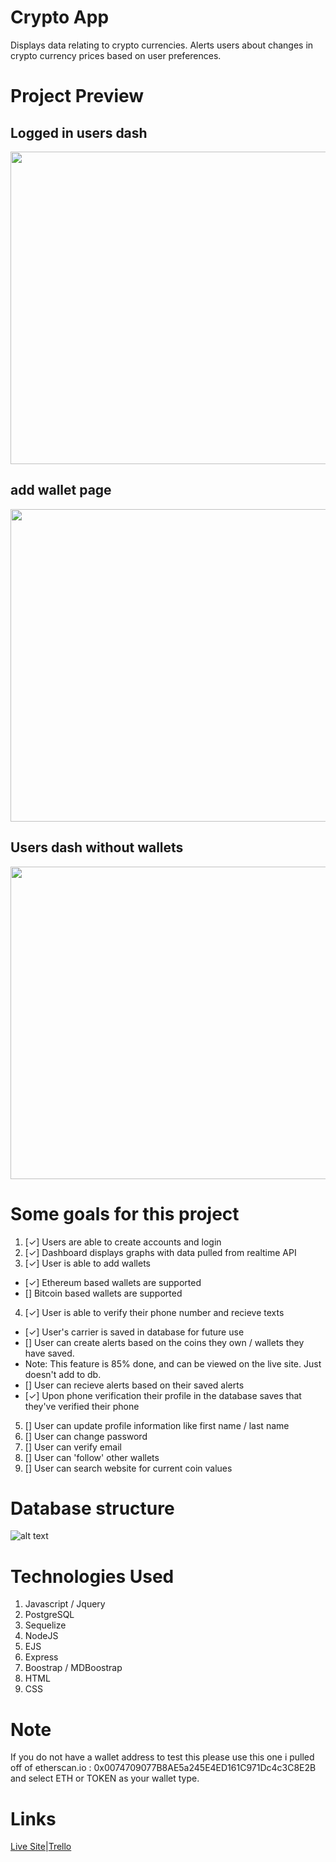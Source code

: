 # Crypto App
Displays data relating to crypto currencies. Alerts users about changes in crypto currency prices based on user preferences.

# Project Preview

## Logged in users dash
<img src="https://i.imgur.com/Tt0MfZq.png" width="750px" height="500px">

## add wallet page
<img src="https://i.imgur.com/Lq1Qqq7.png" width="750px" height="500px">

## Users dash without wallets
<img src="https://i.imgur.com/Q3LsKkh.png" width="750px" height="500px">


# Some goals for this project

1. [✓] Users are able to create accounts and login
2. [✓] Dashboard displays graphs with data pulled from realtime API
3. [✓] User is able to add wallets 
- [✓] Ethereum based wallets are supported
- [] Bitcoin based wallets are supported
4. [✓] User is able to verify their phone number and recieve texts
- [✓] User's carrier is saved in database for future use
- [] User can create alerts based on the coins they own / wallets they have saved.
- Note: This feature is 85% done, and can be viewed on the live site. Just doesn't add to db.
- [] User can recieve alerts based on their saved alerts
- [✓] Upon phone verification their profile in the database saves that they've verified their phone
5. [] User can update profile information like first name / last name 
6. [] User can change password
7. [] User can verify email
8. [] User can 'follow' other wallets
9. [] User can search website for current coin values

# Database structure
![alt text](https://i.imgur.com/GWnkkxp.png "Dataflow graph")


# Technologies Used
1. Javascript / Jquery
2. PostgreSQL
3. Sequelize
4. NodeJS
5. EJS
6. Express
7. Boostrap / MDBoostrap
8. HTML
9. CSS
# Note
 If you do not have a wallet address to test this please use this one i pulled off of etherscan.io : 0x0074709077B8AE5a245E4ED161C971Dc4c3C8E2B
 and select ETH or TOKEN as your wallet type.
# Links
<a href="https://cryptocurrencyalert.herokuapp.com" target="_blank">Live Site</a>|<a href="https://trello.com/b/4OQcMTO5/project-2" target="_blank">Trello</a>
